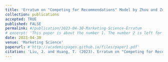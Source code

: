```yaml
---
title: 'Erratum on "Competing for Recommendations" Model by Zhou and Zou (2023)'
collection: publications
accepted: TRUE
published: FALSE
permalink: #/publication/2023-04-30-Marketing-Science-Erratum
# excerpt: 'This paper is about the number 1. The number 2 is left for future work.'
date: 2023-04-30
venue: 'Marketing Science'
paperurl: #'http://academicpages.github.io/files/paper1.pdf'
citation: 'Liu, J. and Huang, T. (2023). Erratum on "Competing for Recommendations" Model by Zhou and Zou (2023). Marketing Science.'
---
```

<!-- Accepted by *Marketing Science*.  -->